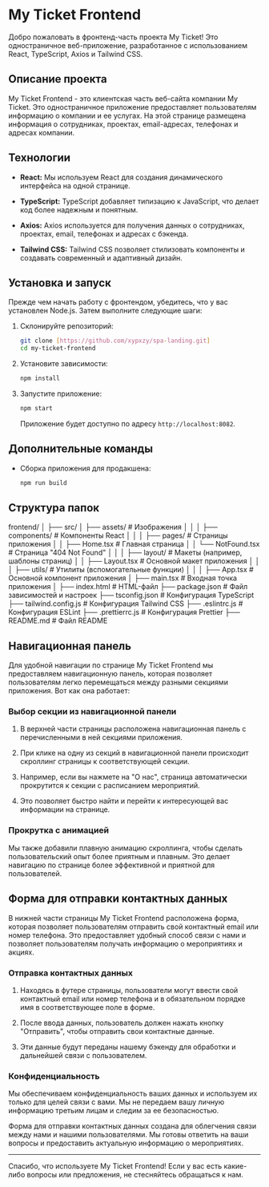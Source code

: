 # My Ticket Frontend

Добро пожаловать в фронтенд-часть проекта My Ticket! Это одностраничное веб-приложение, разработанное с использованием React, TypeScript, Axios и Tailwind CSS.

## Описание проекта

My Ticket Frontend - это клиентская часть веб-сайта компании My Ticket. Это одностраничное приложение предоставляет пользователям информацию о компании и ее услугах. На этой странице размещена информация о сотрудниках, проектах, email-адресах, телефонах и адресах компании.


## Технологии

- **React:** Мы используем React для создания динамического интерфейса на одной странице.

- **TypeScript:** TypeScript добавляет типизацию к JavaScript, что делает код более надежным и понятным.

- **Axios:** Axios используется для получения данных о сотрудниках, проектах, email, телефонах и адресах с бэкенда.

- **Tailwind CSS:** Tailwind CSS позволяет стилизовать компоненты и создавать современный и адаптивный дизайн.

## Установка и запуск

Прежде чем начать работу с фронтендом, убедитесь, что у вас установлен Node.js. Затем выполните следующие шаги:

1. Склонируйте репозиторий:

   ```bash
   git clone [https://github.com/xypxzy/spa-landing.git]
   cd my-ticket-frontend
   ```

2. Установите зависимости:

   ```bash
   npm install
   ```

3. Запустите приложение:

   ```bash
   npm start
   ```

   Приложение будет доступно по адресу `http://localhost:8082`.

## Дополнительные команды

- Сборка приложения для продакшена:

  ```bash
  npm run build
  ```

## Структура папок
frontend/
│
├── src/
│   ├── assets/         # Изображения
│   │
│   ├── components/     # Компоненты React
│   │
│   ├── pages/          # Страницы приложения
│   │   ├── Home.tsx    # Главная страница
│   │   └── NotFound.tsx # Страница "404 Not Found"
│   │
│   ├── layout/         # Макеты (например, шаблоны страниц)
│   │   ├── Layout.tsx  # Основной макет приложения
│   │
│   ├── utils/          # Утилиты (вспомогательные функции)
│   │
│   ├── App.tsx         # Основной компонент приложения
│
├── main.tsx            # Входная точка приложения
│
├── index.html          # HTML-файл
├── package.json        # Файл зависимостей и настроек
├── tsconfig.json       # Конфигурация TypeScript
├── tailwind.config.js  # Конфигурация Tailwind CSS
├── .eslintrc.js        # Конфигурация ESLint
├── .prettierrc.js      # Конфигурация Prettier
├── README.md           # Файл README



## Навигационная панель

Для удобной навигации по странице My Ticket Frontend мы предоставляем навигационную панель, которая позволяет пользователям легко перемещаться между разными секциями приложения. Вот как она работает:

### Выбор секции из навигационной панели

1. В верхней части страницы расположена навигационная панель с перечисленными в ней секциями приложения.

2. При клике на одну из секций в навигационной панели происходит скроллинг страницы к соответствующей секции.

3. Например, если вы нажмете на "О нас", страница автоматически прокрутится к секции с расписанием мероприятий.

4. Это позволяет быстро найти и перейти к интересующей вас информации на странице.

### Прокрутка с анимацией

Мы также добавили плавную анимацию скроллинга, чтобы сделать пользовательский опыт более приятным и плавным. Это делает навигацию по странице более эффективной и приятной для пользователей.

## Форма для отправки контактных данных

В нижней части страницы My Ticket Frontend расположена форма, которая позволяет пользователям отправить свой контактный email или номер телефона. Это предоставляет удобный способ связи с нами и позволяет пользователям получать информацию о мероприятиях и акциях.

### Отправка контактных данных

1. Находясь в футере страницы, пользователи могут ввести свой контактный email или номер телефона и в обязательном порядке имя в соответствующее поле в форме.

2. После ввода данных, пользователь должен нажать кнопку "Отправить", чтобы отправить свои контактные данные.

3. Эти данные будут переданы нашему бэкенду для обработки и дальнейшей связи с пользователем.

### Конфиденциальность

Мы обеспечиваем конфиденциальность ваших данных и используем их только для целей связи с вами. Мы не передаем вашу личную информацию третьим лицам и следим за ее безопасностью.

Форма для отправки контактных данных создана для облегчения связи между нами и нашими пользователями. Мы готовы ответить на ваши вопросы и предоставить актуальную информацию о мероприятиях.


---

Спасибо, что используете My Ticket Frontend! Если у вас есть какие-либо вопросы или предложения, не стесняйтесь обращаться к нам.
